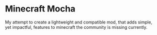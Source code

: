 # Minecraft Mocha

My attempt to create a lightweight and compatible mod, that adds simple, yet impactful, features to minecraft the community is missing currently.
